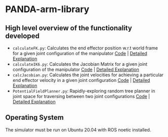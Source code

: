 # PANDA-arm-library
<!-- ### Date Created: 11/22/2022 -->

<!-- Contributors: Raima Sen -->


## High level overview of the functionality developed 
-  `calculateFK.py`: Calculates the end effector position w.r.t world frame for a given joint configuration of the manipulator [Code](Lab1/calculateFK.py) | [Detailed Explanation](Lab1/MEAM520_lab1-2.pdf)
-  `calculateIK6.py`: Calculates the Jacobian Matrix for a given joint configuration of the manipulator [Code](Lab2/calculateIK6.py) | [Detailed Explanation](Lab2/LAB2_MEAM520.pdf)
- `calcJacobian.py`: Calculates the joint velocities for achieving a particular end effector velocity in a given joint configuration [Code](Lab3/calcJacobian.py) | [Detailed Explanation](Lab3/MEAM520_lab3-7.pdf)
- `PotentialFieldPlanner.py`: Rapidly-exploring random tree planner in joint space for traversing between two joint configurations [Code](/lib/rrt.py) | [Detailed Explanation](/labs/lab4/meam520_lab4.pdf)



## Operating System

The simulator must be run on Ubuntu 20.04 with ROS noetic installed.

